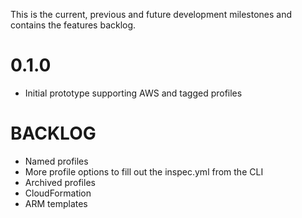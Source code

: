 This is the current, previous and future development milestones and contains the features backlog.

# 0.1.0 #
* Initial prototype supporting AWS and tagged profiles

# BACKLOG #
* Named profiles
* More profile options to fill out the inspec.yml from the CLI
* Archived profiles
* CloudFormation
* ARM templates
